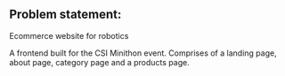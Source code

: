 ## Problem statement:

Ecommerce website for robotics

A frontend built for the CSI Minithon event.
Comprises of a landing page, about page, category page and a products page.
